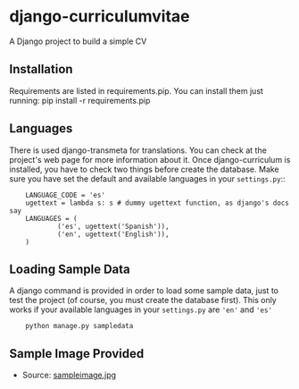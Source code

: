 django-curriculumvitae
======================

A Django project to build a simple CV

Installation
------------
Requirements are listed in requirements.pip. You can install them just running:
        pip install -r requirements.pip

Languages
---------
There is used django-transmeta for translations. You can check at the project's
web page for more information about it.
Once django-curriculum is installed, you have to check two things before create the database. Make sure you have set the default and available languages in your ``settings.py``::

        LANGUAGE_CODE = 'es'
        ugettext = lambda s: s # dummy ugettext function, as django's docs say
        LANGUAGES = (
                ('es', ugettext('Spanish')),
                ('en', ugettext('English')),
        )
        
Loading Sample Data
-------------------
A django command is provided in order to load some sample data, just to test the project (of course, you must create the database first). This only works if your available languages in your ``settings.py`` are ``'en'`` and ``'es'``

        python manage.py sampledata

Sample Image Provided
---------------------
* Source: [sampleimage.jpg](http://pasalodos.typepad.com/unexpecteddays/2006/10/basic.html)

